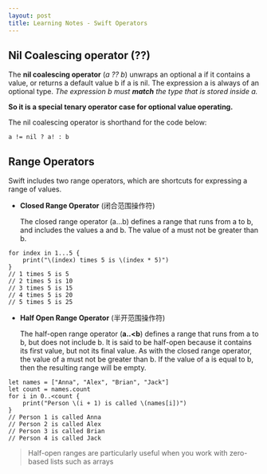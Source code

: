 ```yaml
---
layout: post
title: Learning Notes - Swift Operators
---
```


## Nil Coalescing operator (??)
The **nil coalescing operator** (*a ?? b*) unwraps an optional a if it contains a value, or returns a default value b if a is nil. The expression a is always of an optional type. *The expression b must **match** the type that is stored inside a.*

**So it is a special tenary operator case for optional value operating.**

The nil coalescing operator is shorthand for the code below:


```
a != nil ? a! : b
```

## Range Operators
Swift includes two range operators, which are shortcuts for expressing a range of values.
- **Closed Range Operator**     (闭合范围操作符)

    The closed range operator (a...b) defines a range that runs from a to b, and includes the values a and b. The value of a must not be greater than b.

```
for index in 1...5 {
    print("\(index) times 5 is \(index * 5)")
}
// 1 times 5 is 5
// 2 times 5 is 10
// 3 times 5 is 15
// 4 times 5 is 20
// 5 times 5 is 25
```


- **Half Open Range Operator**  (半开范围操作符)

    The half-open range operator (**a..<b**) defines a range that runs from a to b, but does not include b. It is said to be half-open because it contains its first value, but not its final value. As with the closed range operator, the value of a must not be greater than b. If the value of a is equal to b, then the resulting range will be empty.
    

```
let names = ["Anna", "Alex", "Brian", "Jack"]
let count = names.count
for i in 0..<count {
    print("Person \(i + 1) is called \(names[i])")
}
// Person 1 is called Anna
// Person 2 is called Alex
// Person 3 is called Brian
// Person 4 is called Jack
```

> Half-open ranges are particularly useful when you work with zero-based lists such as arrays


